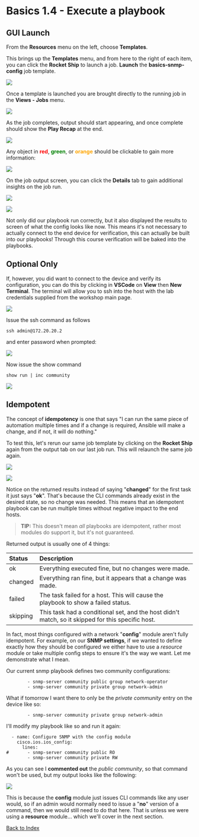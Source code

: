 ﻿# Basics 1.4 - Execute a playbook

## GUI Launch

From the **Resources** menu on the left, choose **Templates**.

This brings up the **Templates** menu, and from here to the right of each item, you can click the **Rocket Ship** to launch a job.  **Launch** the **basics-snmp-config** job template.

![](images/1.4/001.png)

Once a template is launched you are brought directly to the running job in the **Views - Jobs** menu.

![](images/1.4/002.png)

As the job completes, output should start appearing, and once complete should show the **Play Recap** at the end.

![](images/1.4/003.png)

Any object in **<font color="red">red</font>**, **<font color="green">green</font>**, or **<font color="orange">orange</font>** should be clickable to gain more information:

![](images/1.4/004.png)


On the job output screen, you can click the **Details** tab to gain additional insights on the job run.

![](images/1.4/005.png)

![](images/1.4/006.png)

Not only did our playbook run correctly, but it also displayed the results to screen of what the config looks like now.  This means it's not necessary to actually connect to the end device for verification, this can actually be built into our playbooks!  Through this course verification will be baked into the playbooks.

## Optional Only

If, however, you did want to connect to the device and verify its configuration, you can do this by clicking in **VSCode** on **View** then **New Terminal**.  The terminal will allow you to ssh into the host with the lab credentials supplied from the workshop main page.  

![](images/1.4/010.png)

Issue the ssh command as follows  

`ssh admin@172.20.20.2`  

and enter password when prompted:

![](images/1.4/011.png)

Now issue the show command  

`show run | inc community`

![](images/1.4/012.png)

## Idempotent
The concept of **idempotency** is one that says "I can run the same piece of automation multiple times and if a change is required, Ansible will make a change, and if not, it will do nothing."

To test this, let's rerun our same job template by clicking on the **Rocket Ship** again from the output tab on our last job run.  This will relaunch the same job again.

![](images/1.4/007.png)

![](images/1.4/008.png)

Notice on the returned results instead of saying "**changed**" for the first task it just says "**ok**".  That's because the CLI commands already exist in the desired state, so no change was needed.  This means that an idempotent playbook can be run multiple times without negative impact to the end hosts.

> **TIP:** This doesn't mean *all* playbooks are idempotent, rather most modules do support it, but it's not guaranteed.

Returned output is usually one of 4 things:





|Status|Description|
| :- | :- |
|ok|Everything executed fine, but no changes were made.|
|changed|Everything ran fine, but it appears that a change was made.|
|failed|The task failed for a host.  This will cause the playbook to show a failed status.|
|skipping|This task had a conditional set, and the host didn't match, so it skipped for this specific host.|

In fact, most things configured with a network "**config**" module aren't fully idempotent.  For example, on our **SNMP settings**, if we wanted to define exactly how they should be configured we either have to use a *resource* module or take multiple config steps to ensure it's the way we want.  Let me demonstrate what I mean.

Our current snmp playbook defines two community configurations:

            - snmp-server community public group network-operator
            - snmp-server community private group network-admin

What if tomorrow I want there to only be the *private community* entry on the device like so:

            - snmp-server community private group network-admin

I'll modify my playbook like so and run it again:

      - name: Configure SNMP with the config module
        cisco.ios.ios_config:
          lines:
    #       - snmp-server community public RO
            - snmp-server community private RW

As you can see I **commented out** the *public community*, so that command won't be used, but my output looks like the following:

![](images/1.4/009.png)

This is because the **config** module just issues CLI commands like any user would, so if an admin would normally need to issue a "**no**" version of a command, then we would still need to do that here.  That is unless we were using a **resource** module… which we'll cover in the next section.  

[Back to Index](/docs/)